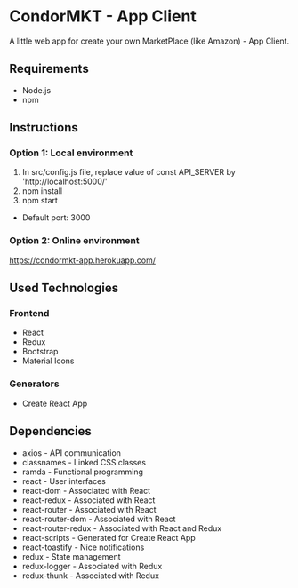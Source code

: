 # CondorMKT - App Client

A little web app for create your own MarketPlace (like Amazon) - App Client.

## Requirements

* Node.js
* npm

## Instructions

### Option 1: Local environment

1. In src/config.js file, replace value of const API_SERVER by 'http://localhost:5000/'
2. npm install
3. npm start

* Default port: 3000

### Option 2: Online environment

https://condormkt-app.herokuapp.com/

## Used Technologies

### Frontend

* React
* Redux
* Bootstrap
* Material Icons

### Generators

* Create React App

## Dependencies

* axios - API communication
* classnames - Linked CSS classes
* ramda - Functional programming
* react - User interfaces
* react-dom - Associated with React
* react-redux - Associated with React
* react-router - Associated with React
* react-router-dom - Associated with React
* react-router-redux - Associated with React and Redux
* react-scripts - Generated for Create React App
* react-toastify - Nice notifications
* redux - State management
* redux-logger - Associated with Redux
* redux-thunk - Associated with Redux
